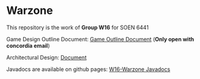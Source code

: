 # Warzone

This repository is the work of **Group W16** for SOEN 6441

Game Design Outline Document: [Game Outline Document](https://liveconcordia-my.sharepoint.com/:w:/g/personal/am_sahu_live_concordia_ca/EdS4hY9377BDt-wnmaOKbn8B_SOECDHgDsyvcWbdAhbPuA?e=KAOvTI) (**Only open with concordia email**)

Architectural Design: [Document](https://liveconcordia-my.sharepoint.com/:w:/g/personal/ve_banda_live_concordia_ca/EUU4l26H-bZDt-rS8ABqKU0B7nFMz9De6ch9KyvhhzgaSw?e=PdubCL)

Javadocs are available on github pages: [W16-Warzone Javadocs](https://thebitsquad.github.io/Warzone/index.html)
